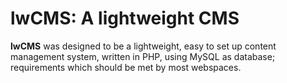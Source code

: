 # lwCMS: A lightweight CMS

**lwCMS** was designed to be a lightweight, easy to set up content management system, written in PHP, using MySQL as database; requirements which should be met by most webspaces.
